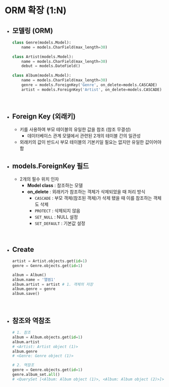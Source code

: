 # ORM 확장 (1:N)

- ## 모델링 (ORM)

  ```python
  class Genre(models.Model):
      name = models.CharField(max_length=30)
      
  class Artist(models.Model):
      name = models.CharField(max_length=30)
      debut = models.DateField()
      
  class Album(models.Model):
      name = models.CharField(max_length=30)
      genre = models.ForeignKey('Genre', on_delete=models.CASCADE)
      artist = models.ForeignKey('Artist', on_delete=models.CASCADE)
  ```

<br/>

- ## Foreign Key (외래키)

  - 키를 사용하여 부모 테이블의 유일한 값을 참조 (참조 무결성)
    - 데이터베이스 관계 모델에서 관련된 2개의 테이블 간의 일관성
  - 외래키의 값이 반드시 부모 테이블의 기본키일 필요는 없지만 유일한 값이어야 함

- ## models.ForeignKey 필드

  - 2개의 필수 위치 인자
    - **Model class** : 참조하는 모델
    - **on_delete** : 외래키가 참조하는 객체가 삭제되었을 때 처리 방식
      - `CASCADE` : 부모 객체(참조된 객체)가 삭제 됐을 때 이를 참조하는 객체도 삭제
      - `PROTECT` : 삭제되지 않음
      - `SET_NULL` : NULL 설정
      - `SET_DEFAULT` : 기본값 설정

<br/>

- ## Create

  ```python
  artist = Artist.objects.get(id=1)
  genre = Genre.objects.get(id=1)
  
  album = Album()
  album.name = '앨범1'
  album.artist = artist # 1. 객체의 저장
  album.genre = genre
  album.save()
  ```

<br/>

- ## 참조와 역참조

  ```python
  # 1. 참조
  album = Album.objects.get(id=1)
  album.artist
  # <Artist: Artist object (1)>
  album.genre
  # <Genre: Genre object (1)>
  
  # 2. 역참조
  genre = Genre.objects.get(id=1)
  genre.album_set.all()
  # <QuerySet [<Album: Album object (1)>, <Album: Album object (2)>]>
  ```

  